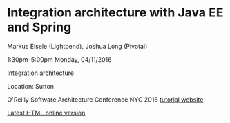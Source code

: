 # Integration architecture with Java EE and Spring

Markus Eisele (Lightbend), Joshua Long (Pivotal)

1:30pm–5:00pm Monday, 04/11/2016

Integration architecture

Location: Sutton

O'Reilly Software Architecture Conference NYC 2016
[tutorial website](http://conferences.oreilly.com/software-architecture/engineering-business-us/public/schedule/detail/48226)

[Latest HTML online version](https://htmlpreview.github.io/?https://raw.githubusercontent.com/myfear/javaee-spring-tutorial/master/osac16/index.html)
